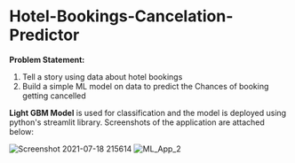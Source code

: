 # Hotel-Bookings-Cancelation-Predictor

**Problem Statement:** 
1) Tell a story using data about hotel bookings
2) Build a simple ML model on data to predict the Chances of booking getting cancelled

**Light GBM Model** is used for classification and the model is deployed using python's streamlit library. Screenshots of the application are attached below:

![Screenshot 2021-07-18 215614](https://user-images.githubusercontent.com/69714874/126074854-83663725-bbe3-4e10-b808-19ba892fd28c.jpg)
![ML_App_2](https://user-images.githubusercontent.com/69714874/126074852-85e39eea-7086-4edd-9d82-d34bad9efa80.jpg)
